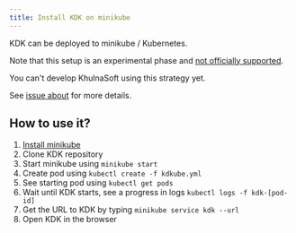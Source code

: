 ```yaml
---
title: Install KDK on minikube
---
```


KDK can be deployed to minikube / Kubernetes.

Note that this setup is an experimental phase and [not officially supported](../../../README.md#installation).

You can't develop KhulnaSoft using this strategy yet.

See [issue about](https://github.com/khulnasoft-lab/khulnasoft-development-kit/issues/243) for more details.

## How to use it?

1. [Install minikube](https://minikube.sigs.k8s.io/docs/start/)
1. Clone KDK repository
1. Start minikube using `minikube start`
1. Create pod using `kubectl create -f kdkube.yml`
1. See starting pod using `kubectl get pods`
1. Wait until KDK starts, see a progress in logs `kubectl logs -f kdk-[pod-id]`
1. Get the URL to KDK by typing `minikube service kdk --url`
1. Open KDK in the browser

